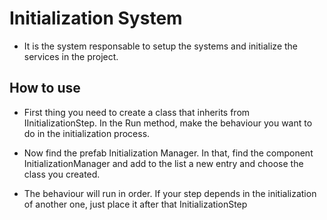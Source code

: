 # Initialization System

- It is the system responsable to setup the systems and initialize the services in the project.

## How to use

- First thing you need to create a class that inherits from IInitializationStep. In the Run method, make the behaviour you want to do in the initialization process.

- Now find the prefab Initialization Manager. In that, find the component InitializationManager and add to the list a new entry and choose the class you created.

- The behaviour will run in order. If your 
step depends in the initialization of another one, just place it after that InitializationStep